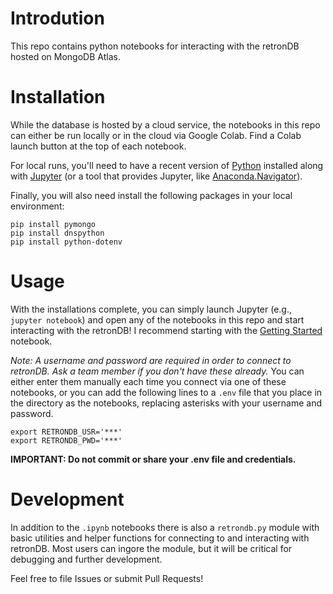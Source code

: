# Introdution
This repo contains python notebooks for interacting with the retronDB hosted on MongoDB Atlas.


# Installation
While the database is hosted by a cloud service, the notebooks in this repo can either be run locally or in the cloud via Google Colab. Find a Colab launch button at the top of each notebook.

For local runs, you'll need to have a recent version of [Python](https://www.python.org/downloads/) installed along with [Jupyter](https://jupyter.org/install) (or a tool that provides Jupyter, like [Anaconda.Navigator](https://anaconda.org/anaconda/anaconda-navigator)). 

Finally, you will also need install the following packages in your local environment:
```
pip install pymongo
pip install dnspython
pip install python-dotenv
```

# Usage
With the installations complete, you can simply launch Jupyter (e.g., `jupyter notebook`) and open any of the notebooks in this repo and start interacting with the retronDB!  I recommend starting with the [Getting Started](getting-started.ipynb) notebook.

_Note: A username and password are required in order to connect to retronDB. Ask a team member if you don't have these already._ You can either enter them manually each time you connect via one of these notebooks, or you can add the following lines to a `.env` file that you place in the directory as the notebooks, replacing asterisks with your username and password. 
```
export RETRONDB_USR='***'
export RETRONDB_PWD='***'
```

__IMPORTANT: Do not commit or share your .env file and credentials.__

# Development
In addition to the `.ipynb` notebooks there is also a `retrondb.py` module with basic utilities and helper functions for connecting to and interacting with retronDB.  Most users can ingore the module, but it will be critical for debugging and further development.

Feel free to file Issues or submit Pull Requests!
